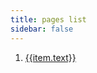 ```yaml
---
title: pages list
sidebar: false
---
```


<div>
<ol id="pages" >
  <li v-for="(item, index) in pages" :key="index">
    <a href="javascript:" @click.prevent="to(item.link)">{{item.text}}</a>
  </li>
</ol>
</div>

<script>

export default {
  data() {
    return {
        pages: [
        { 
          text: '华为商城-自适应',
          link: '/pages/like-hw/',
        },
        { 
          text: '慕课企业网',
          link: '/pages/moc/',
        },
        { 
          text: '统一挂号平台',
          link: '/pages/hospital/',
        },
        { 
          text: '旅游网',
          link: '/pages/travel/',
        },
        { 
          text: '阿里云-用户中心',
          link: '/pages/aliyun/user.center.html',
        },
        { 
          text: '阿里云-控制台',
          link: '/pages/aliyun/home.console.html',
        }
      ]
    }
  },
  methods: {
    to(url){
      console.log(url)
      location.href = url
    }
  },
  mounted(){
    console.log(location.href.search)
  }
}

</script>
